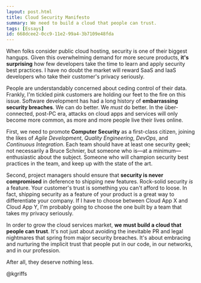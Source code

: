 ```yaml
---
layout: post.html
title: Cloud Security Manifesto
summary: We need to build a cloud that people can trust. 
tags: [Essays]
id: 668dcee2-0cc9-11e2-99a4-3b7109e48fda
---
```


When folks consider public cloud hosting, security is one of their biggest hangups. Given this overwhelming demand for more secure products, **it's surprising** how few developers take the time to learn and apply security best practices. I have no doubt the market will reward SaaS and IaaS developers who take their customer's privacy seriously. 

People are understandably concerned about ceding control of their data. Frankly, I'm tickled pink customers are holding our feet to the fire on this issue. Software development has had a long history of **embarrassing security breaches**. We can do better. We *must* do better. In the über-connected, post-PC era, attacks on cloud apps and services will only become more common, as more and more people live their lives online.

First, we need to promote **Computer Security** as a first-class citizen, joining the likes of *Agile Development*, *Quality Engineering*, *DevOps*, and *Continuous Integration*. Each team should have at least one security geek; not necessarily a Bruce Schnier, but someone who is&mdash;at a minimum&mdash;enthusiastic about the subject. Someone who will champion security best practices in the team, and keep up with the state of the art. 

Second, project managers should ensure that **security is never compromised** in deference to shipping new features. Rock-solid security *is* a feature. Your customer's trust is something you can't afford to loose. In fact, shipping security as a feature of your product is a great way to differentiate your company. If I have to choose between Cloud App X and Cloud App Y, I'm probably going to choose the one built by a team that takes my privacy seriously. 

In order to grow the cloud services market, **we must build a cloud that people can trust**. It's not just about avoiding the inevitable PR and legal nightmares that spring from major security breaches. It's about embracing and nurturing the implicit trust that people put in our code, in our networks, and in our profession. 

After all, they deserve nothing less.

@kgriffs





